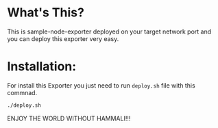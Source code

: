 # What's This?

This is sample-node-exporter deployed on your target network port and you can deploy this exporter very easy.
# Installation:

For install this Exporter you just need to run ``deploy.sh`` file with this commnad.

```bash
./deploy.sh
```

ENJOY THE WORLD WITHOUT HAMMALI!!!

